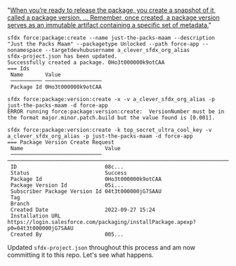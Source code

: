"[When you’re ready to release the package, you create a snapshot of it, called a package version.  ...  Remember, once created, a package version serves as an immutable artifact containing a specific set of metadata.](https://trailhead.salesforce.com/content/learn/modules/unlocked-packages-for-customers/build-your-first-unlocked-package)"

```
sfdx force:package:create --name just-the-packs-maam --description "Just the Packs Maam" --packagetype Unlocked --path force-app --nonamespace --targetdevhubusername a_clever_sfdx_org_alias
sfdx-project.json has been updated.
Successfully created a package. 0Ho3t000000k9otCAA
=== Ids
 Name       Value
 ────────── ────────────────── 
 Package Id 0Ho3t000000k9otCAA
```

```
sfdx force:package:version:create -x -v a_clever_sfdx_org_alias -p just-the-packs-maam -d force-app
ERROR running force:package:version:create:  VersionNumber must be in the format major.minor.patch.build but the value found is [0.001].
```

```
sfdx force:package:version:create -k top_secret_ultra_cool_key -v a_clever_sfdx_org_alias -p just-the-packs-maam -d force-app
=== Package Version Create Request
 Name                          Value
 ───────────────────────────── ───────────────────────────────────────────────────────────────────────────────── 
 ID                            08c...
 Status                        Success
 Package Id                    0Ho3t000000k9otCAA
 Package Version Id            05i...
 Subscriber Package Version Id 04t3t000000jG7SAAU
 Tag
 Branch
 Created Date                  2022-09-27 15:24
 Installation URL              https://login.salesforce.com/packaging/installPackage.apexp?p0=04t3t000000jG7SAAU
 Created By                    005...
```

Updated `sfdx-project.json` throughout this process and am now committing it to this repo.  Let's see what happens.